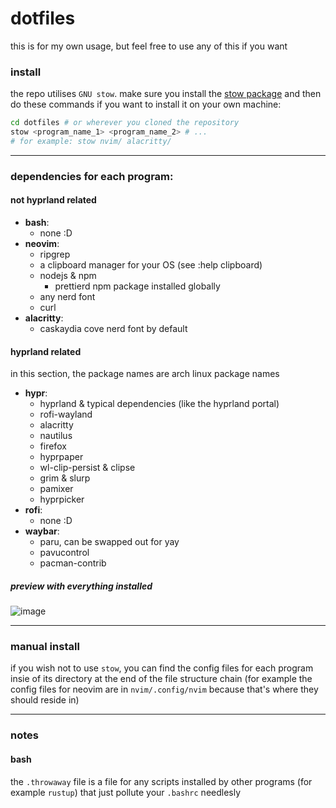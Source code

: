 # dotfiles

this is for my own usage, but feel free to use any of this if you want

### install 

the repo utilises `GNU stow`. make sure you install the [stow package](https://archlinux.org/packages/extra/any/stow/) and then do these commands if you want to install it on your own machine:

```bash
cd dotfiles # or wherever you cloned the repository
stow <program_name_1> <program_name_2> # ...
# for example: stow nvim/ alacritty/
```

---

### dependencies for each program:

#### not hyprland related

- **bash**:
  - none :D
- **neovim**:
  - ripgrep
  - a clipboard manager for your OS (see :help clipboard)
  - nodejs & npm
    - prettierd npm package installed globally
  - any nerd font
  - curl
- **alacritty**:
  - caskaydia cove nerd font by default

#### hyprland related

in this section, the package names are arch linux package names

- **hypr**:
  - hyprland & typical dependencies (like the hyprland portal)
  - rofi-wayland
  - alacritty
  - nautilus
  - firefox
  - hyprpaper
  - wl-clip-persist & clipse
  - grim & slurp
  - pamixer
  - hyprpicker
- **rofi**:
  - none :D
- **waybar**:
  - paru, can be swapped out for yay
  - pavucontrol
  - pacman-contrib
 
##### preview with everything installed

![image](https://github.com/marzeq/dotfiles/assets/58303665/c5cd3581-6143-4bfa-8266-6a98d3c6959e)

---

### manual install

if you wish not to use `stow`, you can find the config files for each program insie of its directory at the end of the file structure chain
(for example the config files for neovim are in `nvim/.config/nvim` because that's where they should reside in)

---

### notes

#### bash

the `.throwaway` file is a file for any scripts installed by other programs (for example `rustup`) that just pollute your `.bashrc` needlesly
